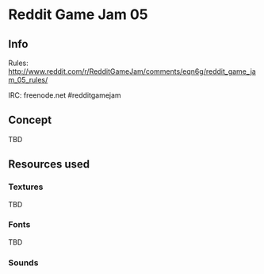 # Reddit Game Jam 05

## Info

Rules: http://www.reddit.com/r/RedditGameJam/comments/eqn6g/reddit_game_jam_05_rules/

IRC: freenode.net #redditgamejam

## Concept

TBD

## Resources used

### Textures

TBD

### Fonts

TBD

### Sounds


